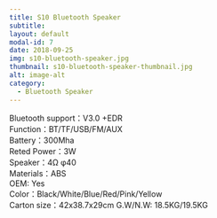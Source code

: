 ```yaml
---
title: S10 Bluetooth Speaker
subtitle: 
layout: default
modal-id: 7
date: 2018-09-25
img: s10-bluetooth-speaker.jpg
thumbnail: s10-bluetooth-speaker-thumbnail.jpg
alt: image-alt
category: 
  - Bluetooth Speaker
---
```


Bluetooth support：V3.0 +EDR<br>
Function：BT/TF/USB/FM/AUX<br>
Battery：300Mha<br>
Reted Power：3W<br>
Speaker：4Ω φ40<br>
Materials：ABS<br>
OEM: Yes<br>
Color：Black/White/Blue/Red/Pink/Yellow<br>
Carton size：42x38.7x29cm G.W/N.W: 18.5KG/19.5KG<br>